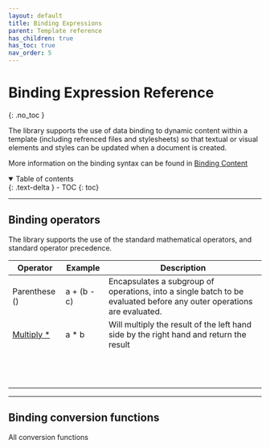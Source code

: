```yaml
---
layout: default
title: Binding Expressions
parent: Template reference
has_children: true
has_toc: true
nav_order: 5
---
```


# Binding Expression Reference
{: .no_toc }

The library supports the use of data binding to dynamic content within a template (including refrenced files and stylesheets) so that textual or visual elements and styles can be updated when a document is created.

More information on the binding syntax can be found in <a href='../binding_content.html'>Binding Content</a>

<details open markdown="block">
  <summary>
    Table of contents
  </summary>
  {: .text-delta }
- TOC
{: toc}
</details>

---

## Binding operators

The library supports the use of the standard mathematical operators, and standard operator precedence.

| Operator  | Example  | Description |
|---|---|---|
| Parenthese ()  | a + (b - c) |  Encapsulates a subgroup of operations, into a single batch to be evaluated before any outer operations are evaluated. |
| <a href='Multiply.html' >Multiply * </a>   | a * b | Will multiply the result of the left hand side by the right hand and return the result   |
|   |   |   |
|   |   |   |
|   |   |   |
|   |   |   |
|   |   |   |
|   |   |   |
|   |   |   |
|   |   |   |
|   |   |   |
|   |   |   |
|   |   |   |
|   |   |   |

---

## Binding conversion functions

All conversion functions
